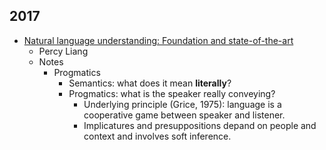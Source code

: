 ## 2017
* [Natural language understanding: Foundation and state-of-the-art](https://www.youtube.com/watch?v=mhHfnhh-pB4)
  - Percy Liang
  - Notes
    - Progmatics
      - Semantics: what does it mean **literally**?
      - Progmatics: what is the speaker really conveying?
        * Underlying principle (Grice, 1975): language is a cooperative game between speaker and listener.
        * Implicatures and presuppositions depand on people and context and involves soft inference.
